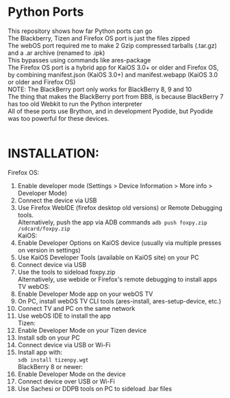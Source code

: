 # Python Ports
This repository shows how far Python ports can go <br>
The Blackberry, Tizen and Firefox OS port is just the files zipped <br>
The webOS port required me to make 2 Gzip compressed tarballs (.tar.gz) and a .ar archive (renamed to .ipk) <br>
This bypasses using commands like ares-package <br>
The Firefox OS port is a hybrid app for KaiOS 3.0+ or older and Firefox OS, by combining manifest.json (KaiOS 3.0+) and manifest.webapp (KaiOS 3.0 or older and Firefox OS) <br>
NOTE: The BlackBerry port only works for BlackBerry 8, 9 and 10 <br>
The thing that makes the BlackBerry port from BB8, is because BlackBerry 7 has too old Webkit to run the Python interpreter <br>
All of these ports use Brython, and in development Pyodide, but Pyodide was too powerful for these devices. <br>
<br>
# INSTALLATION: <br>
Firefox OS: <br>
1. Enable developer mode (Settings > Device Information > More info > Developer Mode) <br>
2. Connect the device via USB <br>
3. Use Firefox WebIDE (firefox desktop old versions) or Remote Debugging tools. <br>
   Alternatively, push the app via ADB commands
   ```adb push foxpy.zip /sdcard/foxpy.zip``` <br>
KaiOS: <br>
1. Enable Developer Options on KaiOS device (usually via multiple presses on version in settings) <br>
2. Use KaiOS Developer Tools (available on KaiOS site) on your PC <br>
3. Connect device via USB <br>
4. Use the tools to sideload foxpy.zip <br>
   Alternatively, use webide or Firefox's remote debugging to install apps <br>
TV webOS: <br>
1. Enable Developer Mode app on your webOS TV <br>
2. On PC, install webOS TV CLI tools (ares-install, ares-setup-device, etc.) <br>
3. Connect TV and PC on the same network <br>
4. Use webOS IDE to install the app <br>
Tizen: <br>
1. Enable Developer Mode on your Tizen device <br>
2. Install sdb on your PC <br>
3. Connect device via USB or Wi-Fi <br>
4. Install app with: <br>
  ```sdb install tizenpy.wgt``` <br>
BlackBerry 8 or newer: <br>
1. Enable Developer Mode on the device <br>
2. Connect device over USB or Wi-Fi <br>
3. Use Sachesi or DDPB tools on PC to sideload .bar files <br>

